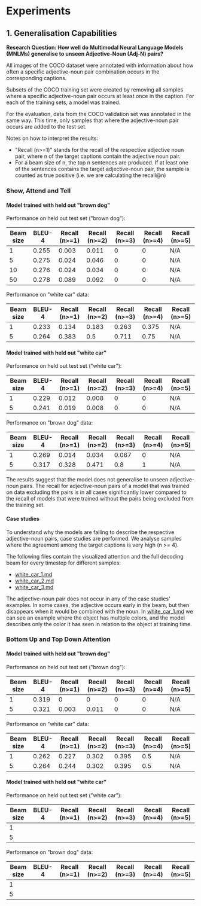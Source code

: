 # Experiments

## 1. Generalisation Capabilities

**Research Question: How well do Multimodal Neural Language Models (MNLMs) generalise to unseen
Adjective-Noun (Adj-N) pairs?**

All images of the COCO dataset were annotated with information about how often a specific adjective-noun pair
combination occurs in the corresponding captions. 

Subsets of the COCO training set were created by removing all samples where a specific adjective-noun pair occurs at
least once in the caption. For each of the training sets, a model was trained. 

For the evaluation, data from the COCO validation set was annotated in the same way. This time, only samples that where
the adjective-noun pair occurs are added to the test set.

Notes on how to interpret the results:
- "Recall (n>=1)" stands for the recall of the respective adjective noun pair,
where n of the target captions contain the adjective noun pair.
- For a beam size of n, the top n sentences are produced. If at least one of the sentences contains the target
adjective-noun pair, the sample is counted as true positive (i.e. we are calculating the recall@n)

### Show, Attend and Tell

#### Model trained with held out "brown dog"

Performance on held out test set ("brown dog"):

Beam size | BLEU-4 | Recall (n>=1) | Recall (n>=2) | Recall (n>=3) | Recall (n>=4) | Recall (n>=5)
----------|--------| --------------| --------------| --------------| --------------| -------------
1         | 0.255  | 0.003         | 0.011         | 0             | 0             | N/A
5         | 0.275  | 0.024         | 0.046         | 0             | 0             | N/A
10        | 0.276  | 0.024         | 0.034         | 0             | 0             | N/A
50        | 0.278  | 0.089         | 0.092         | 0             | 0             | N/A

Performance on "white car" data:

Beam size | BLEU-4 | Recall (n>=1) | Recall (n>=2) | Recall (n>=3) | Recall (n>=4) | Recall (n>=5)
----------|--------| --------------| --------------| --------------| --------------| -------------
1         | 0.233  | 0.134         | 0.183         | 0.263         | 0.375         | N/A
5         | 0.264  | 0.383         | 0.5           | 0.711         | 0.75          | N/A


#### Model trained with held out "white car"

Performance on held out test set ("white car"):

Beam size | BLEU-4 | Recall (n>=1) | Recall (n>=2) | Recall (n>=3) | Recall (n>=4) | Recall (n>=5)
----------|--------| --------------| --------------| --------------| --------------| -------------
1         | 0.229  | 0.012         | 0.008         | 0             | 0             | N/A
5         | 0.241  | 0.019         | 0.008         | 0             | 0             | N/A

Performance on "brown dog" data:

Beam size | BLEU-4 | Recall (n>=1) | Recall (n>=2) | Recall (n>=3) | Recall (n>=4) | Recall (n>=5)
----------|--------| --------------| --------------| --------------| --------------| -------------
1         | 0.269  | 0.014         | 0.034         | 0.067         | 0             | N/A                                                                                                                                                                                                                                                                                                                                                                                                                                                                                                                                                                                                                                                                                                                                                                                                                                                                                                                                                                                                                                                                                                                                                                                                                                                                                                                                                                                                                                                                                                                                                                                                                                                                                                                                                                                                                                                                                                                                                                                                                                                                                                                                                                                                                                                                                                                                                                                                                                                                                                                                                                                                                                                                                                                                                                                                                                                                                                                                                                                                                                                                                                                                                                                                                                                                                                                                                                                                                                                                                                                                                                                                                                                                                                                                                                                                                                                                                                                                                                                                                                                                                                                                                                                                                                                                                                                                                                                                                                                                                                                                                                                                                                                                                                                                                                                                                                                                                                                                                                                                                                                   
5         | 0.317  | 0.328         | 0.471         | 0.8           | 1             | N/A

The results suggest that the model does not generalise to unseen adjective-noun pairs. The recall for adjective-noun
pairs of a model that was trained on data excluding the pairs is in all cases significantly lower compared to the recall of models that
were trained without the pairs being excluded from the training set.

#### Case studies

To understand why the models are failing to describe the respective adjective-noun pairs, case studies are performed.
We analyse samples where the agreement among the target captions is very high (n >= 4).

The following files contain the visualized attention and the full decoding beam for every timestep for different
samples:
- [white_car_1.md](white_car_1.md)
- [white_car_2.md](white_car_2.md)
- [white_car_3.md](white_car_3.md)

The adjective-noun pair does not occur in any of the case studies' examples. In some cases, the adjective
occurs early in the beam, but then disappears when it would be combined with the noun. In
[white_car_1.md](white_car_1.md) we can see an example where the object has multiple colors, and the model describes
only the color it has seen in relation to the object at training time.


### Bottom Up and Top Down Attention

#### Model trained with held out "brown dog"

Performance on held out test set ("brown dog"):

Beam size | BLEU-4 | Recall (n>=1) | Recall (n>=2) | Recall (n>=3) | Recall (n>=4) | Recall (n>=5)
----------|--------| --------------| --------------| --------------| --------------| -------------
1         | 0.319  | 0             | 0             | 0             | 0             | N/A
5         | 0.321  | 0.003         | 0.011         | 0             | 0             | N/A 

Performance on "white car" data:

Beam size | BLEU-4 | Recall (n>=1) | Recall (n>=2) | Recall (n>=3) | Recall (n>=4) | Recall (n>=5)
----------|--------| --------------| --------------| --------------| --------------| -------------
1         | 0.262  | 0.227         | 0.302         |  0.395        | 0.5           | N/A 
5         | 0.264  | 0.244         | 0.302         |  0.395        | 0.5           | N/A 


#### Model trained with held out "white car"

Performance on held out test set ("white car"):

Beam size | BLEU-4 | Recall (n>=1) | Recall (n>=2) | Recall (n>=3) | Recall (n>=4) | Recall (n>=5)
----------|--------| --------------| --------------| --------------| --------------| -------------
1         | 
5         | 

Performance on "brown dog" data:

Beam size | BLEU-4 | Recall (n>=1) | Recall (n>=2) | Recall (n>=3) | Recall (n>=4) | Recall (n>=5)
----------|--------| --------------| --------------| --------------| --------------| -------------
1         |                                                                                                                                                                                                                                                                                                                                                                                                                                                                                                                                                                                                                                                                                                                                                                                                                                                                                                                                                                                                                                                                                                                                                                                                                                                                                                                                                                                                                                                                                                                                                                                                                                                                                                                                                                                                                                                                                                                                                                                                                                                                                                                                                                                                                                                                                                                                                                                                                                                                                                                                                                                                                                                                                                                                                                                                                                                                                                                                                                                                                                                                                                                                                                                                                                                                                                                                                                                                                                                                                                                                                                                                                                                                                                                                                                                                                                                                                                                                                                                                                                                                                                                                                                                                                                                                                                                                                                                                                                                                                                                                                                                                                                                                                                                                                                                                                                                                                                                                                                                                                                             
5         | 
